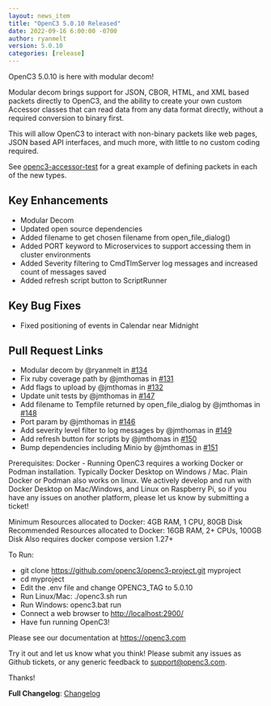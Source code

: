 ```yaml
---
layout: news_item
title: "OpenC3 5.0.10 Released"
date: 2022-09-16 6:00:00 -0700
author: ryanmelt
version: 5.0.10
categories: [release]
---
```


OpenC3 5.0.10 is here with modular decom!

Modular decom brings support for JSON, CBOR, HTML, and XML based packets directly to OpenC3, and the ability to create your own custom Accessor classes that can read data from any data format directly, without a required conversion to binary first.

This will allow OpenC3 to interact with non-binary packets like web pages, JSON based API interfaces, and much more, with little to no custom coding required.

See [openc3-accessor-test](https://github.com/OpenC3/openc3/tree/master/openc3-init/plugins/packages/openc3-accessor-test) for a great example of defining packets in each of the new types.

## Key Enhancements
* Modular Decom
* Updated open source dependencies
* Added filename to get chosen filename from open_file_dialog()
* Added PORT keyword to Microservices to support accessing them in cluster environments
* Added Severity filtering to CmdTlmServer log messages and increased count of messages saved
* Added refresh script button to ScriptRunner

## Key Bug Fixes
* Fixed positioning of events in Calendar near Midnight

## Pull Request Links
* Modular decom by @ryanmelt in [#134](https://github.com/OpenC3/openc3/pull/134)
* Fix ruby coverage path by @jmthomas in [#131](https://github.com/OpenC3/openc3/pull/131)
* Add flags to upload by @jmthomas in [#132](https://github.com/OpenC3/openc3/pull/132)
* Update unit tests by @jmthomas in [#147](https://github.com/OpenC3/openc3/pull/147)
* Add filename to Tempfile returned by open_file_dialog by @jmthomas in [#148](https://github.com/OpenC3/openc3/pull/148)
* Port param by @jmthomas in [#146](https://github.com/OpenC3/openc3/pull/146)
* Add severity level filter to log messages by @jmthomas in [#149](https://github.com/OpenC3/openc3/pull/149)
* Add refresh button for scripts by @jmthomas in [#150](https://github.com/OpenC3/openc3/pull/150)
* Bump dependencies including Minio by @jmthomas in [#151](https://github.com/OpenC3/openc3/pull/151)

Prerequisites:
Docker - Running OpenC3 requires a working Docker or Podman installation. Typically Docker Desktop on Windows / Mac. Plain Docker or Podman also works on linux. We actively develop and run with Docker Desktop on Mac/Windows, and Linux on Raspberry Pi, so if you have any issues on another platform, please let us know by submitting a ticket!

Minimum Resources allocated to Docker: 4GB RAM, 1 CPU, 80GB Disk
Recommended Resources allocated to Docker: 16GB RAM, 2+ CPUs, 100GB Disk
Also requires docker compose version 1.27+

To Run:
* git clone https://github.com/openc3/openc3-project.git myproject
* cd myproject
* Edit the .env file and change OPENC3_TAG to 5.0.10
* Run Linux/Mac: ./openc3.sh run
* Run Windows: openc3.bat run
* Connect a web browser to [http://localhost:2900/](http://localhost:2900/)
* Have fun running OpenC3!

Please see our documentation at https://openc3.com

Try it out and let us know what you think! Please submit any issues as Github tickets, or any generic feedback to [support@openc3.com](mailto:support@openc3.com).

Thanks!

**Full Changelog**: [Changelog](https://github.com/OpenC3/openc3/compare/v5.0.9...v5.0.10)

